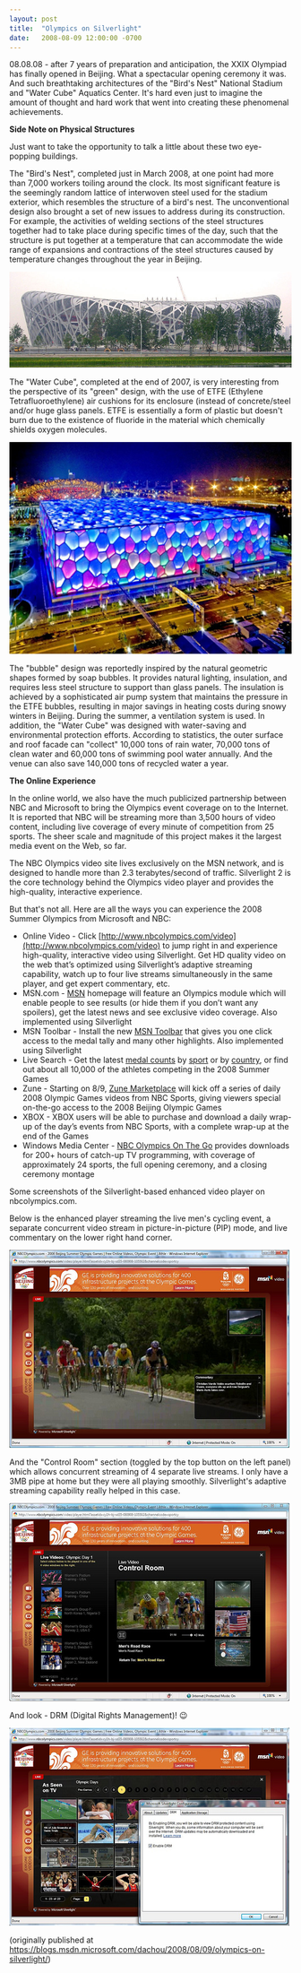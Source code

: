 ```yaml
---
layout: post
title:  "Olympics on Silverlight"
date:   2008-08-09 12:00:00 -0700
---
```


08.08.08 - after 7 years of preparation and anticipation, the XXIX Olympiad has finally opened in Beijing. What a spectacular opening ceremony it was. And such breathtaking architectures of the "Bird's Nest" National Stadium and "Water Cube" Aquatics Center. It's hard even just to imagine the amount of thought and hard work that went into creating these phenomenal achievements.

**Side Note on Physical Structures**

Just want to take the opportunity to talk a little about these two eye-popping buildings.

The "Bird's Nest", completed just in March 2008, at one point had more than 7,000 workers toiling around the clock. Its most significant feature is the seemingly random lattice of interwoven steel used for the stadium exterior, which resembles the structure of a bird's nest. The unconventional design also brought a set of new issues to address during its construction. For example, the activities of welding sections of the steel structures together had to take place during specific times of the day, such that the structure is put together at a temperature that can accommodate the wide range of expansions and contractions of the steel structures caused by temperature changes throughout the year in Beijing.

![Bird's Nest](/assets/20080809-900px-Bird's_Nest_stadium,_May_2008.jpg)

The "Water Cube", completed at the end of 2007, is very interesting from the perspective of its "green" design, with the use of ETFE (Ethylene Tetrafluoroethylene) air cushions for its enclosure (instead of concrete/steel and/or huge glass panels. ETFE is essentially a form of plastic but doesn't burn due to the existence of fluoride in the material which chemically shields oxygen molecules.

![Water Cube](/assets/20080809-olympic-water-cube.jpg)

The "bubble" design was reportedly inspired by the natural geometric shapes formed by soap bubbles. It provides natural lighting, insulation, and requires less steel structure to support than glass panels. The insulation is achieved by a sophisticated air pump system that maintains the pressure in the ETFE bubbles, resulting in major savings in heating costs during snowy winters in Beijing. During the summer, a ventilation system is used.
In addition, the "Water Cube" was designed with water-saving and environmental protection efforts. According to statistics, the outer surface and roof facade can "collect" 10,000 tons of rain water, 70,000 tons of clean water and 60,000 tons of swimming pool water annually. And the venue can also save 140,000 tons of recycled water a year.

**The Online Experience**

In the online world, we also have the much publicized partnership between NBC and Microsoft to bring the Olympics event coverage on to the Internet. It is reported that NBC will be streaming more than 3,500 hours of video content, including live coverage of every minute of competition from 25 sports. The sheer scale and magnitude of this project makes it the largest media event on the Web, so far.

The NBC Olympics video site lives exclusively on the MSN network, and is designed to handle more than 2.3 terabytes/second of traffic. Silverlight 2 is the core technology behind the Olympics video player and provides the high-quality, interactive experience.

But that's not all. Here are all the ways you can experience the 2008 Summer Olympics from Microsoft and NBC:
- Online Video - Click [http://www.nbcolympics.com/video](http://www.nbcolympics.com/video) to jump right in and experience high-quality, interactive video using Silverlight.  Get HD quality video on the web that’s optimized using Silverlight’s adaptive streaming capability, watch up to four live streams simultaneously in the same player, and get expert commentary, etc. 
- MSN.com - [MSN](http://www.msn.com/) homepage will feature an Olympics module which will enable people to see results (or hide them if you don’t want any spoilers), get the latest news and see exclusive video coverage. Also implemented using Silverlight 
- MSN Toolbar - Install the new [MSN Toolbar](http://www.newmsntoolbar.com/) that gives you one click access to the medal tally and many other highlights. Also implemented using Silverlight 
- Live Search - Get the latest [medal counts](http://search.live.com/results.aspx?q=medal+count&form=QBRE) by [sport](http://search.live.com/results.aspx?q=olympic+swimming&go=&form=QBLH) or by [country](http://search.live.com/results.aspx?q=usa+medal+count&form=QBRE), or find out about all 10,000 of the athletes competing in the 2008 Summer Games 
- Zune - Starting on 8/9, [Zune Marketplace](http://www.zune.net/en-US/) will kick off a series of daily 2008 Olympic Games videos from NBC Sports, giving viewers special on-the-go access to the 2008 Beijing Olympic Games 
- XBOX - XBOX users will be able to purchase and download a daily wrap-up of the day’s events from NBC Sports, with a complete wrap-up at the end of the Games 
- Windows Media Center - [NBC Olympics On The Go](http://www.microsoft.com/windows/products/winfamily/mediacenter/olympics.mspx) provides downloads for 200+ hours of catch-up TV programming, with coverage of approximately 24 sports, the full opening ceremony, and a closing ceremony montage 

Some screenshots of the Silverlight-based enhanced video player on nbcolympics.com.

Below is the enhanced player streaming the live men's cycling event, a separate concurrent video stream in picture-in-picture (PIP) mode, and live commentary on the lower right hand corner.

![player](/assets/20080809-2746443676_afe3ed8aee.jpg)

And the "Control Room" section (toggled by the top button on the left panel) which allows concurrent streaming of 4 separate live streams. I only have a 3MB pipe at home but they were all playing smoothly. Silverlight's adaptive streaming capability really helped in this case.

![control room](/assets/20080809-2745607007_1d208b9753.jpg)

And look - DRM (Digital Rights Management)! 😉

![DRM](/assets/20080809-2746443776_4fde129bbb.jpg)

(originally published at <https://blogs.msdn.microsoft.com/dachou/2008/08/09/olympics-on-silverlight/>)
